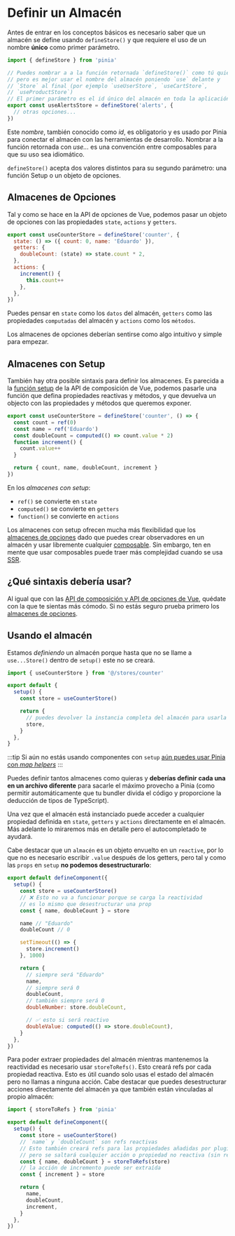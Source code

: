 # Definir un Almacén

<VueSchoolLink
  href="https://vueschool.io/lessons/define-your-first-pinia-store"
  title="Learn how to define and use stores in Pinia"
/>

Antes de entrar en los conceptos básicos es necesario saber que un almacén se define usando `defineStore()` y que requiere el uso de un nombre **único** como primer parámetro.

```js
import { defineStore } from 'pinia'

// Puedes nombrar a a la función retornada `defineStore()` como tú quieras
// pero es mejor usar el nombre del almacén poniendo `use` delante y 
// `Store` al final (por ejemplo `useUserStore`, `useCartStore`, 
// `useProductStore`)
// El primer parámetro es el id único del almacén en toda la aplicación
export const useAlertsStore = defineStore('alerts', {
  // otras opciones...
})
```

Este _nombre_, también conocido como _id_, es obligatorio y es usado por Pinia para conectar el almacén con las herramientas de desarrollo. Nombrar a la función retornada con _use..._ es una convención entre composables para que su uso sea idiomático.

`defineStore()` acepta dos valores distintos para su segundo parámetro: una función Setup o un objeto de opciones.

## Almacenes de Opciones

Tal y como se hace en la API de opciones de Vue, podemos pasar un objeto de opciones con las propiedades `state`, `actions` y `getters`.

```js {2-10}
export const useCounterStore = defineStore('counter', {
  state: () => ({ count: 0, name: 'Eduardo' }),
  getters: {
    doubleCount: (state) => state.count * 2,
  },
  actions: {
    increment() {
      this.count++
    },
  },
})
```

Puedes pensar en `state` como los `datos` del almacén, `getters` como las propiedades `computadas` del almacén y `actions` como los `métodos`.

Los almacenes de opciones deberían sentirse como algo intuitivo y simple para empezar.

## Almacenes con Setup

También hay otra posible sintaxis para definir los almacenes. Es parecida a la [función setup](https://vuejs.org/api/composition-api-setup.html) de la API de composición de Vue, podemos pasarle una función que defina propiedades reactivas y métodos, y que devuelva un objecto con las propiedades y métodos que queremos exponer.

```js
export const useCounterStore = defineStore('counter', () => {
  const count = ref(0)
  const name = ref('Eduardo')
  const doubleCount = computed(() => count.value * 2)
  function increment() {
    count.value++
  }

  return { count, name, doubleCount, increment }
})
```

En los _almacenes con setup_:

- `ref()` se convierte en `state`
- `computed()` se convierte en `getters`
- `function()` se convierte en `actions`

Los almacenes con setup ofrecen mucha más flexibilidad que los [almacenes de opciones](#almacenes-de-opciones) dado que puedes crear observadores en un almacén y usar libremente cualquier [composable](https://vuejs.org/guide/reusability/composables.html#composables). Sin embargo, ten en mente que usar composables puede traer más complejidad cuando se usa [SSR](../cookbook/composables.md).

## ¿Qué sintaxis debería usar?

Al igual que con las [API de composición y API de opciones de Vue](https://vuejs.org/guide/introduction.html#which-to-choose), quédate con la que te sientas más cómodo. Si no estás seguro prueba primero los [almacenes de opciones](#almacenes-de-opciones).

## Usando el almacén

Estamos _definiendo_ un almacén porque hasta que no se llame a `use...Store()` dentro de `setup()` este no se creará.

```js
import { useCounterStore } from '@/stores/counter'

export default {
  setup() {
    const store = useCounterStore()

    return {
      // puedes devolver la instancia completa del almacén para usarla en el template
      store,
    }
  },
}
```

:::tip
Si aún no estás usando componentes con `setup` [aún puedes usar Pinia con _map helpers_](../cookbook/options-api.md)
:::

Puedes definir tantos almacenes como quieras y **deberías definir cada una en un archivo diferente** para sacarle el máximo provecho a Pinia (como permitir automáticamente que tu bundler divida el código y proporcione la deducción de tipos de TypeScript).

Una vez que el almacén está instanciado puede acceder a cualquier propiedad definida en `state`, `getters` y `actions` directamente en el almacén. Más adelante lo miraremos más en detalle pero el autocompletado te ayudará.

Cabe destacar que un `almacén` es un objeto envuelto en un `reactive`, por lo que no es necesario escribir `.value` después de los getters, pero tal y como las `props` en `setup` **no podemos desestructurarlo**:

```js
export default defineComponent({
  setup() {
    const store = useCounterStore()
    // ❌ Esto no va a funcionar porque se carga la reactividad
    // es lo mismo que desestructurar una prop
    const { name, doubleCount } = store

    name // "Eduardo"
    doubleCount // 0

    setTimeout(() => {
      store.increment()
    }, 1000)

    return {
      // siempre será "Eduardo"
      name,
      // siempre será 0
      doubleCount,
      // también siempre será 0
      doubleNumber: store.doubleCount,

      // ✅ esto si será reactivo
      doubleValue: computed(() => store.doubleCount),
    }
  },
})
```

Para poder extraer propiedades del almacén mientras mantenemos la reactividad es necesario usar `storeToRefs()`. Esto creará refs por cada propiedad reactiva. Esto es útil cuando solo usas el estado del almacén pero no llamas a ninguna acción. Cabe destacar que puedes desestructurar acciones directamente del almacén ya que también están vinculadas al propio almacén:

```js
import { storeToRefs } from 'pinia'

export default defineComponent({
  setup() {
    const store = useCounterStore()
    // `name` y `doubleCount` son refs reactivas
    // Esto también creará refs para las propiedades añadidas por plugins
    // pero se saltará cualquier acción o propiedad no reactiva (sin ref/reactive)
    const { name, doubleCount } = storeToRefs(store)
    // la acción de incremento puede ser extraída
    const { increment } = store

    return {
      name,
      doubleCount,
      increment,
    }
  },
})
```
